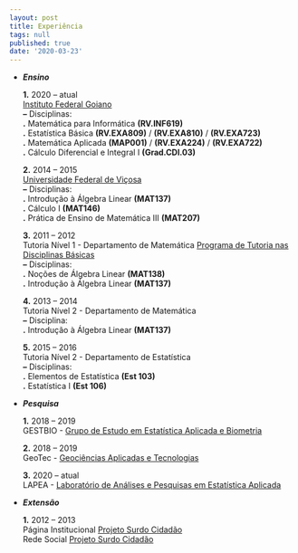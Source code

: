 ```yaml
---
layout: post
title: Experiência
tags: null
published: true
date: '2020-03-23'
---
```


- **_Ensino_**  

  **1.** 2020 – atual  
[Instituto Federal Goiano](https://www.ifgoiano.edu.br/home/index.php/rio-verde.html)  
**–** Disciplinas:  
**.** Matemática para Informática **(RV.INF619)**  
**.** Estatística Básica **(RV.EXA809)** / **(RV.EXA810)** / **(RV.EXA723)**  
**.** Matemática Aplicada **(MAP001)** / **(RV.EXA224)** / **(RV.EXA722)**  
**.** Cálculo Diferencial e Integral I **(Grad.CDI.03)**     

	**2.** 2014 – 2015  
    [Universidade Federal de Viçosa](https://www.ufv.br/)  
	**–** Disciplinas:  
    **.** Introdução à Álgebra Linear **(MAT137)**  
    **.** Cálculo I **(MAT146)**  
    **.** Prática de Ensino de Matemática III **(MAT207)**
    
  **3.** 2011 – 2012  
Tutoria Nível 1 - Departamento de Matemática  [Programa de Tutoria nas Disciplinas Básicas](http://www.tutoria.ufv.br/)  
**–** Disciplinas:  
**.** Noções de Álgebra Linear **(MAT138)**  
**.** Introdução à Álgebra Linear **(MAT137)**  

	**4.** 2013 – 2014  
	Tutoria Nível 2 - Departamento de Matemática  
	**–** Disciplina:  
    **.** Introdução à Álgebra Linear **(MAT137)**  
	
	**5.** 2015 – 2016  
Tutoria Nível 2 - Departamento de Estatística  
	**–** Disciplinas:  
    **.** Elementos de Estatística **(Est 103)**  
    **.** Estatística I **(Est 106)**  
	    
- **_Pesquisa_**  

  **1.** 2018 – 2019  
	GESTBIO - [Grupo de Estudo em Estatística Aplicada e Biometria](https://www.gestbio.ufv.br/)
    
	**2.** 2018 – 2019  
	GeoTec - [Geociências Aplicadas e Tecnologias](https://www.facebook.com/GeoTecUFV)
    
    **3.** 2020 – atual  
LAPEA - [Laboratório de Análises e Pesquisas em Estatística Aplicada](http://www.ppestbio.ufv.br/?page_id=2143)

- **_Extensão_**  

  **1.** 2012 – 2013  
	Página Institucional [Projeto Surdo Cidadão](http://www.dma.ufv.br/surdocidadao/)  
    Rede Social [Projeto Surdo Cidadão](https://www.facebook.com/psurdocidadaoufv/?fref=ts)
